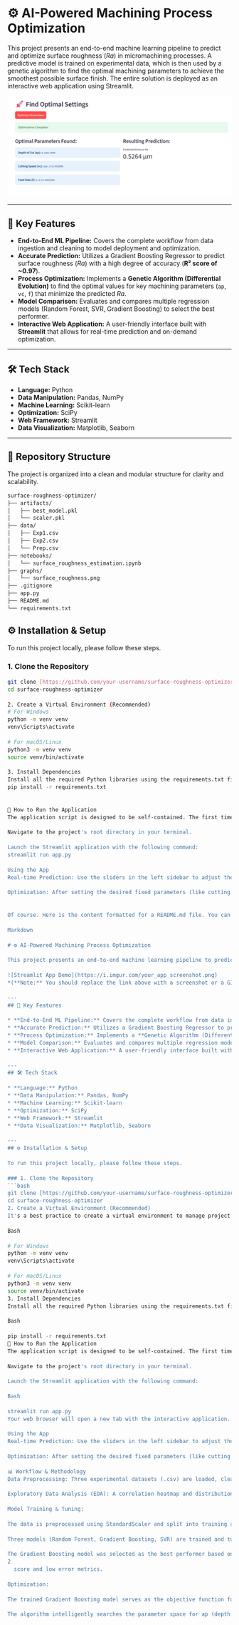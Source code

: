 # ⚙️ AI-Powered Machining Process Optimization

This project presents an end-to-end machine learning pipeline to predict and optimize surface roughness ($Ra$) in micromachining processes. A predictive model is trained on experimental data, which is then used by a genetic algorithm to find the optimal machining parameters to achieve the smoothest possible surface finish. The entire solution is deployed as an interactive web application using Streamlit.

![Surface Roughness](graphs/surface_roughness.png)



---
## 🚀 Key Features

* **End-to-End ML Pipeline:** Covers the complete workflow from data ingestion and cleaning to model deployment and optimization.
* **Accurate Prediction:** Utilizes a Gradient Boosting Regressor to predict surface roughness ($Ra$) with a high degree of accuracy (**R² score of ~0.97**).
* **Process Optimization:** Implements a **Genetic Algorithm (Differential Evolution)** to find the optimal values for key machining parameters (`ap`, `vc`, `f`) that minimize the predicted $Ra$.
* **Model Comparison:** Evaluates and compares multiple regression models (Random Forest, SVR, Gradient Boosting) to select the best performer.
* **Interactive Web Application:** A user-friendly interface built with **Streamlit** that allows for real-time prediction and on-demand optimization.

---
## 🛠️ Tech Stack

* **Language:** Python
* **Data Manipulation:** Pandas, NumPy
* **Machine Learning:** Scikit-learn
* **Optimization:** SciPy
* **Web Framework:** Streamlit
* **Data Visualization:** Matplotlib, Seaborn

---
## 📂 Repository Structure
The project is organized into a clean and modular structure for clarity and scalability.  

```bash
surface-roughness-optimizer/
├── artifacts/
│   ├── best_model.pkl
│   └── scaler.pkl
├── data/
│   ├── Exp1.csv
│   ├── Exp2.csv
│   └── Prep.csv
├── notebooks/
│   └── surface_roughness_estimation.ipynb
├── graphs/
│   └── surface_roughness.png
├── .gitignore
├── app.py
├── README.md
└── requirements.txt
```



## ⚙️ Installation & Setup

To run this project locally, please follow these steps.

### 1. Clone the Repository
```bash
git clone [https://github.com/your-username/surface-roughness-optimizer.git](https://github.com/your-username/surface-roughness-optimizer.git)
cd surface-roughness-optimizer

2. Create a Virtual Environment (Recommended)
# For Windows
python -m venv venv
venv\Scripts\activate

# For macOS/Linux
python3 -m venv venv
source venv/bin/activate

3. Install Dependencies
Install all the required Python libraries using the requirements.txt file.
pip install -r requirements.txt


🏃 How to Run the Application
The application script is designed to be self-contained. The first time it runs, it will automatically train the model and save the necessary artifacts.

Navigate to the project's root directory in your terminal.

Launch the Streamlit application with the following command:
streamlit run app.py

Using the App
Real-time Prediction: Use the sliders in the left sidebar to adjust the 8 input machining parameters. The predicted Ra will update instantly.

Optimization: After setting the desired fixed parameters (like cutting forces), click the "Optimize Parameters" button. The genetic algorithm will run and display the recommended settings for ap, vc, and f that yield the lowest possible Ra


Of course. Here is the content formatted for a README.md file. You can copy and paste this directly into the README.md file in your GitHub repository.

Markdown

# ⚙️ AI-Powered Machining Process Optimization

This project presents an end-to-end machine learning pipeline to predict and optimize surface roughness ($Ra$) in micromachining processes. A predictive model is trained on experimental data, which is then used by a genetic algorithm to find the optimal machining parameters to achieve the smoothest possible surface finish. The entire solution is deployed as an interactive web application using Streamlit.

![Streamlit App Demo](https://i.imgur.com/your_app_screenshot.png)
*(**Note:** You should replace the link above with a screenshot or a GIF of your running application.)*

---
## 🚀 Key Features

* **End-to-End ML Pipeline:** Covers the complete workflow from data ingestion and cleaning to model deployment and optimization.
* **Accurate Prediction:** Utilizes a Gradient Boosting Regressor to predict surface roughness ($Ra$) with a high degree of accuracy (**R² score of ~0.97**).
* **Process Optimization:** Implements a **Genetic Algorithm (Differential Evolution)** to find the optimal values for key machining parameters (`ap`, `vc`, `f`) that minimize the predicted $Ra$.
* **Model Comparison:** Evaluates and compares multiple regression models (Random Forest, SVR, Gradient Boosting) to select the best performer.
* **Interactive Web Application:** A user-friendly interface built with **Streamlit** that allows for real-time prediction and on-demand optimization.

---
## 🛠️ Tech Stack

* **Language:** Python
* **Data Manipulation:** Pandas, NumPy
* **Machine Learning:** Scikit-learn
* **Optimization:** SciPy
* **Web Framework:** Streamlit
* **Data Visualization:** Matplotlib, Seaborn

---
## ⚙️ Installation & Setup

To run this project locally, please follow these steps.

### 1. Clone the Repository
```bash
git clone [https://github.com/your-username/surface-roughness-optimizer.git](https://github.com/your-username/surface-roughness-optimizer.git)
cd surface-roughness-optimizer
2. Create a Virtual Environment (Recommended)
It's a best practice to create a virtual environment to manage project dependencies.

Bash

# For Windows
python -m venv venv
venv\Scripts\activate

# For macOS/Linux
python3 -m venv venv
source venv/bin/activate
3. Install Dependencies
Install all the required Python libraries using the requirements.txt file.

Bash

pip install -r requirements.txt
🏃 How to Run the Application
The application script is designed to be self-contained. The first time it runs, it will automatically train the model and save the necessary artifacts.

Navigate to the project's root directory in your terminal.

Launch the Streamlit application with the following command:

Bash

streamlit run app.py
Your web browser will open a new tab with the interactive application.

Using the App
Real-time Prediction: Use the sliders in the left sidebar to adjust the 8 input machining parameters. The predicted Ra will update instantly.

Optimization: After setting the desired fixed parameters (like cutting forces), click the "Optimize Parameters" button. The genetic algorithm will run and display the recommended settings for ap, vc, and f that yield the lowest possible Ra.

📊 Workflow & Methodology
Data Preprocessing: Three experimental datasets (.csv) are loaded, cleaned, and merged. Features and the target variable (Ra) are identified.

Exploratory Data Analysis (EDA): A correlation heatmap and distribution plots are used to understand the relationships between different machining parameters.

Model Training & Tuning:

The data is preprocessed using StandardScaler and split into training and testing sets.

Three models (Random Forest, Gradient Boosting, SVR) are trained and tuned using GridSearchCV to find the best hyperparameters.

The Gradient Boosting model was selected as the best performer based on its high R 
2
  score and low error metrics.

Optimization:

The trained Gradient Boosting model serves as the objective function for the differential_evolution genetic algorithm.

The algorithm intelligently searches the parameter space for ap (depth of cut), vc (cutting speed), and f (feed rate) to find the combination that minimizes the predicted Ra.
